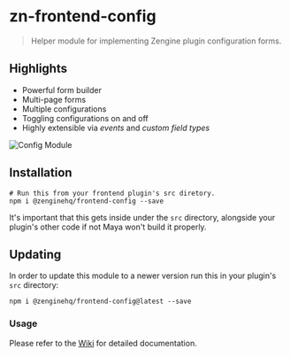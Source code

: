 # zn-frontend-config

> Helper module for implementing Zengine plugin configuration forms.

## Highlights

- Powerful form builder
- Multi-page forms
- Multiple configurations
- Toggling configurations on and off
- Highly extensible via _events_ and _custom field types_   

![Config Module](https://github.com/ZengineHQ/zn-frontend-config/blob/master/screenshots/view-grid.png)

## Installation

```shell
# Run this from your frontend plugin's src diretory.
npm i @zenginehq/frontend-config --save
```

It's important that this gets inside under the `src` directory, alongside your plugin's other code if not Maya won't build it properly.

## Updating

In order to update this module to a newer version run this in your plugin's `src` directory:

```shell
npm i @zenginehq/frontend-config@latest --save
```

### Usage ###

Please refer to the [Wiki](https://github.com/ZengineHQ/zn-frontend-config/wiki) for detailed documentation.
